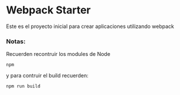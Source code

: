 
# Webpack Starter

Este es el proyecto inicial para crear aplicaciones utilizando webpack

### Notas:
Recuerden recontruir los modules de Node
```
npm
```
y para contruir el build recuerden:
```
npm run build